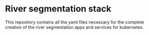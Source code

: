 # River segmentation stack

This repository contains all the yaml files necessary for the complete creation of the river segmentation apps and services for kubernetes.
